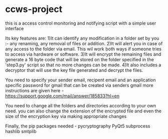 # ccws-project
this is a access control monitoring and notifying script with a simple user interface 

Its key features are:
1)It can identify any modification in a folder set by you :- any renaming, any removal of files or addition.
2)It will alert you in case of any access to the folder via email. This wil work both ways if someone tries to access via hardware or software.
3)It will encrypt the remaining files and generate a 16 byte code that will be stored on the folder specified in the 'step3.py' script so that no more changes can be made.
4)It also includes a decryptor that will use the key file generated and decrypt the files.

You need to specify your sender email, recipent email and an application specific password for gmail that can be created via senders gmail
more instructions are given here - https://support.google.com/mail/answer/185833?hl=en

You need to change all the folders and directories according to your own need.
you can also change the extension of the encrypted file and even the size of the encryption key via making appropriate changes

Finally, the pip packages needed -
pycryptography
PyQt5
subprocess
hashlib
smtplib

